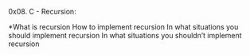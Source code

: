 0x08. C - Recursion:

*What is recursion
How to implement recursion
In what situations you should implement recursion
In what situations you shouldn’t implement recursion
